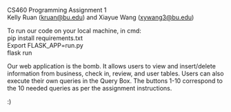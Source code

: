 CS460 Programming Assignment 1 <br>
Kelly Ruan (kruan@bu.edu) and Xiayue Wang (xywang3@bu.edu)

To run our code on your local machine, in cmd: <br>
pip install requirements.txt <br>
Export FLASK_APP=run.py <br>
flask run 

Our web application is the bomb. It allows users to view and insert/delete information from business, check in, review, and user tables. Users can also execute their own queries in the Query Box. The buttons 1-10 correspond to the 10 needed queries as per the assignment instructions.

:)
